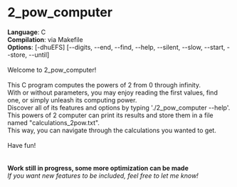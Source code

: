 # 2_pow_computer
<b>Language</b>: C<br>
<b>Compilation</b>: via Makefile<br>
<b>Options</b>: [-dhuEFS] [--digits, --end, --find, --help, --silent, --slow, --start, --store, --until]<br>
<br>
Welcome to 2_pow_computer!<br>
<br>
This C program computes the powers of 2 from 0 through infinity.<br>
With or without parameters, you may enjoy reading the first values, find one, or simply unleash its computing power.<br>
Discover all of its features and options by typing './2_pow_computer --help'.<br>
This powers of 2 computer can print its results and store them in a file named "calculations_2pow.txt".<br>
This way, you can navigate through the calculations you wanted to get.<br>
<br>
Have fun!<br>
<br>
<br>
<b>Work still in progress, some more optimization can be made</b><br>
<i>If you want new features to be included, feel free to let me know!</i>